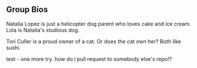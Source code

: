 ## Group Bios

Natalia Lopez is just a helicopter dog parent who loves cake and ice cream. Lola is Natalia's studious dog.

Tori Culler is a proud owner of a cat. Or does the cat own her? Both like sushi.

test - one more try. how do i pull request to somebody else's repo!?


